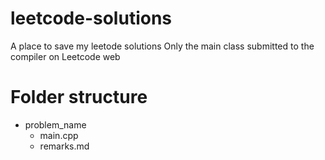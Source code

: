 
# leetcode-solutions

A place to save my leetode solutions
Only the main class submitted to the compiler on Leetcode web


# Folder structure
- problem_name
	- main.cpp
	- remarks.md
